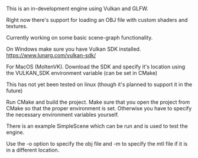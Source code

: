 This is an in-development engine using Vulkan and GLFW.

Right now there's support for loading an OBJ file with custom shaders and textures.

Currently working on some basic scene-graph functionality.

On Windows make sure you have Vulkan SDK installed.
https://www.lunarg.com/vulkan-sdk/

For MacOS (MoltenVK). Download the SDK and specify it's location using the VULKAN_SDK environment variable (can be set in CMake)

This has not yet been tested on linux (though it's planned to support it in the future)

Run CMake and build the project. Make sure that you open the project from CMake so that the proper environment is set.
Otherwise you have to specify the necessary environment variables yourself.

There is an example SimpleScene which can be run and is used to test the engine.

Use the -o option to specify the obj file and -m to specify the mtl file if it is in a different location.